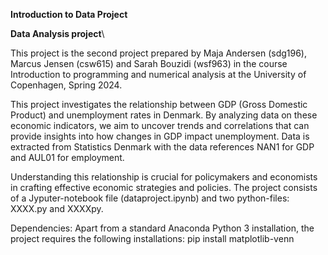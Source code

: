 **Introduction to Data Project**

**Data Analysis project**\

This project is the second project prepared by Maja Andersen (sdg196), Marcus Jensen (csw615) and Sarah Bouzidi (wsf963) in the course Introduction to programming and numerical analysis at the University of Copenhagen, Spring 2024.

This project investigates the relationship between GDP (Gross Domestic Product) and unemployment rates in Denmark. By analyzing data on these economic indicators, we aim to uncover trends and correlations that can provide insights into how changes in GDP impact unemployment. Data is extracted from Statistics Denmark with the data references NAN1 for GDP and AUL01 for employment. 

Understanding this relationship is crucial for policymakers and economists in crafting effective economic strategies and policies. 
The project consists of a Jyputer-notebook file (dataproject.ipynb) and two python-files: XXXX.py and XXXXpy.

Dependencies: Apart from a standard Anaconda Python 3 installation, the project requires the following installations:
pip install matplotlib-venn
